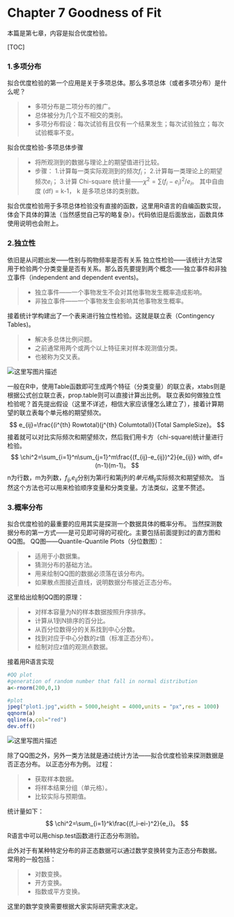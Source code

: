 ﻿# Chapter 7 Goodness of Fit
本篇是第七章，内容是拟合优度检验。

[TOC]

### 1.多项分布
拟合优度检验的第一个应用是关于多项总体。那么多项总体（或者多项分布）是什么呢？
> * 多项分布是二项分布的推广。
> * 总体被分为几个互不相交的类别。
> * 多项分布假设：每次试验有且仅有一个结果发生；每次试验独立；每次试验概率不变。

拟合优度检验-多项总体步骤
> * 将所观测到的数据与理论上的期望值进行比较。
> * 步骤：
> 1.计算每一类实际观测到的频次$f_i$；
> 2.计算每一类理论上的期望频次$e_i$；
> 3.计算 Chi-square 统计量——$\chi^2=\sum(f_i-e_i)^2/e_i$。
其中自由度 (df) = k-1， k 是多项总体的类别数。

拟合优度检验用于多项总体检验没有直接的函数，这里用R语言的自编函数实现，体会下具体的算法（当然感觉自己写的略复杂）。代码依旧是后面放出，函数具体使用说明也会附上。
### 2.独立性
依旧是从问题出发——性别与购物频率是否有关系
独立性检验——该统计方法常用于检验两个分类变量是否有关系。那么首先要提到两个概念——独立事件和非独立事件（independent and dependent events)。
> * 独立事件——一个事物发生不会对其他事物发生概率造成影响。
> * 非独立事件——一个事物发生会影响其他事物发生概率。

接着统计学构建出了一个表来进行独立性检验。这就是联立表（Contingency Tables)。
> * 解决多总体比例问题。
> * 之前通常用两个或两个以上特征来对样本观测值分类。
> * 也被称为交叉表。

![这里写图片描述](http://img.blog.csdn.net/20170514170656815?watermark/2/text/aHR0cDovL2Jsb2cuY3Nkbi5uZXQvRVNBX0RTUQ==/font/5a6L5L2T/fontsize/400/fill/I0JBQkFCMA==/dissolve/70/gravity/SouthEast)

一般在R中，使用Table函数即可生成两个特征（分类变量）的联立表，xtabs则是根据公式创立联立表，prop.table则可以直接计算出比例。
联立表如何做独立性检验呢？首先提出假设（这里不详述，相信大家应该懂怎么建立了），接着计算期望的联立表每个单元格的期望频次。
$$ e_{ij}=\frac{(i^{th} Rowtotal)(j^{th} Columtotal)}{Total SampleSize}。 $$
接着就可以对比实际频次和期望频次，然后我们用卡方（chi-square)统计量进行检验。
$$ \chi^2=\sum_{i=1}^n\sum_{j=1}^m\frac{(f_{ij}-e_{ij})^2}{e_{ij}} with, df=(n-1)(m-1)。 $$
n为行数，m为列数，$f_{ij}$,$e_{ij}$分别为第i行和第j列的$单元格_{ij}$实际频次和期望频次。
当然这个方法也可以用来检验顺序变量和分类变量。方法类似，这里不赘述。

### 3.概率分布
拟合优度检验的最重要的应用其实是探测一个数据具体的概率分布。
当然探测数据分布的第一方式——是可见即可得的可视化。主要包括前面提到过的直方图和QQ图。
QQ图——Quantile-Quantile Plots（分位数图）：
> * 适用于小数据集。
> * 猜测分布的基础方法。
> * 用来绘制QQ图的数据必须落在该分布内。
> * 如果散点图接近直线，说明数据分布接近正态分布。

这里给出绘制QQ图的原理：
> * 对样本容量为N的样本数据按照升序排序。
> * 计算从1到N排序的百分比。
> * 从百分位数得分的关系找到中心分数。
> * 找到对应于中心分数的z值（标准正态分布）。
> * 绘制对应z值的观测点数据。

接着用R语言实现
```R
#QQ plot
#generation of random number that fall in normal distribution
a<-rnorm(200,0,1)

#plot
jpeg("plot1.jpg",width = 5000,height = 4000,units = "px",res = 1000)
qqnorm(a)
qqline(a,col="red")
dev.off()
```

![这里写图片描述](http://img.blog.csdn.net/20170510011333319?watermark/2/text/aHR0cDovL2Jsb2cuY3Nkbi5uZXQvRVNBX0RTUQ==/font/5a6L5L2T/fontsize/400/fill/I0JBQkFCMA==/dissolve/70/gravity/SouthEast)

除了QQ图之外，另外一类方法就是通过统计方法——拟合优度检验来探测数据是否正态分布。
以正态分布为例。
过程：
> * 获取样本数据。
> * 将样本结果分组（单元格）。
> * 比较实际与预期值。

统计量如下：
$$ \chi^2=\sum_{i=1}^k\frac{(f_i-ei-)^2}{e_i}。 $$
R语言中可以用chisp.test函数进行正态分布测验。

此外对于有某种特定分布的非正态数据可以通过数学变换转变为正态分布数据。
常用的一般包括：
> * 对数变换。
> * 开方变换。
> * 指数或平方变换。

这里的数学变换需要根据大家实际研究需求决定。